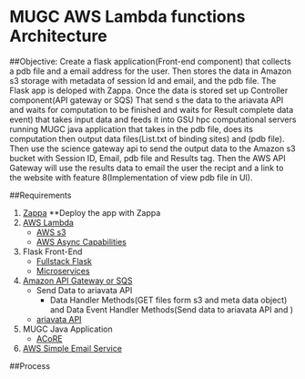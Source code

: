 # MUGC AWS Lambda functions Architecture 

##Objective: 
Create a flask application(Front-end component) that collects a pdb file and a email address for the user.
    Then stores the data in Amazon s3 storage with metadata of session Id and email, and the pdb file. The Flask app is deloped with Zappa. 
    Once the data is stored set up Controller component(API gateway or SQS) That send s the data to the ariavata API and waits for computation to be finished and waits for Result complete data event)
    that takes input data and feeds it into GSU hpc computational servers running MUGC java application that takes in the pdb file, 
    does its computation then output data files(List.txt of binding sites) and (pdb file).
    Then use the science gateway api to send the output data to the Amazon s3 bucket with Session ID, Email, pdb file and Results tag. 
    Then the AWS API Gateway will use the results data to email the user the recipt and a link to the website with feature 8(Implementation of view pdb file in UI).

##Requirements
1. [Zappa](https://www.zappa.io/)
    **Deploy the app with Zappa
2. [AWS Lambda](https://aws.amazon.com/lambda/)
    * [AWS s3](https://aws.amazon.com/sdk-for-python/)
    * [AWS Async Capabilities](https://docs.aws.amazon.com/aws-technical-content/latest/microservices-on-aws/asynchronous-communication-and-lightweight-messaging.html)
3. Flask Front-End
    * [Fullstack Flask](https://www.fullstackpython.com/aws-lambda.html)
    * [Microservices](https://www.gun.io/blog/serverless-microservices-with-zappa-and-flask)
4. [Amazon API Gateway or SQS]()
    * Send Data to ariavata API
        * Data Handler Methods(GET files form s3 and meta data object) and Data Event Handler Methods(Send data to ariavata API and )
    * [ariavata API](https://airavata.readthedocs.io/en/latest/technical-documentation/airavata-api/)
5. MUGC Java Application
    * [ACoRE](https://help.rs.gsu.edu/display/PD/ACoRE)
6. [AWS Simple Email Service](https://aws.amazon.com/ses/)

##Process

